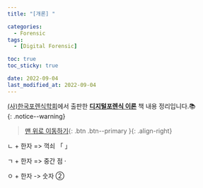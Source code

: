 ```yaml
---
title: "[개론] "

categories:
  - Forensic
tags:
  - [Digital Forensic]

toc: true
toc_sticky: true

date: 2022-09-04
last_modified_at: 2022-09-04
---
```


[(사)한국포렌식학회](https://forensickorea.org/wp/)에서 출판한 [**디지털포렌식 이론**](https://search.shopping.naver.com/book/catalog/32481978729?cat_id=50010766&frm=PBOKPRO&query=%EB%94%94%EC%A7%80%ED%84%B8%ED%8F%AC%EB%A0%8C%EC%8B%9D+%EC%9D%B4%EB%A1%A0&NaPm=ct%3Dl7kb4iao%7Cci%3Df672ca7a7ebddf73f558d4a3eacc24a79c68a8d1%7Ctr%3Dboknx%7Csn%3D95694%7Chk%3D75bb35ce216181993b793efcef183fe3709d14b6) 책 내용 정리입니다.📚  
{: .notice--warning}

> [맨 위로 이동하기](#){: .btn .btn--primary }{: .align-right}

ㄴ + 한자 => 꺽쇠 「 」

ㄱ + 한자 => 중간 점 ·

ㅇ + 한자 -> 숫자 ②
